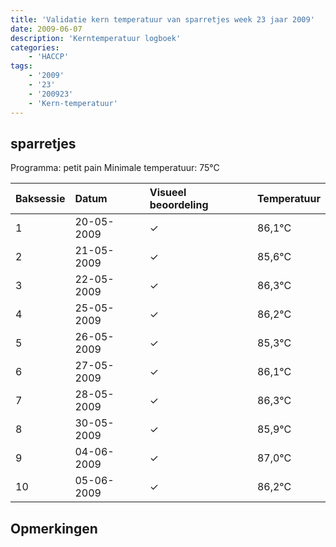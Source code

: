 ```yaml
---
title: 'Validatie kern temperatuur van sparretjes week 23 jaar 2009'
date: 2009-06-07
description: 'Kerntemperatuur logboek'
categories:
    - 'HACCP'
tags:
    - '2009'
    - '23'
    - '200923'
    - 'Kern-temperatuur'
---
```


## sparretjes

Programma: petit pain
Minimale temperatuur: 75°C

| Baksessie | Datum | Visueel beoordeling | Temperatuur |
|:---|:---|:---|:---|
| 1 | 20-05-2009 | &check; | 86,1°C |
| 2 | 21-05-2009 | &check; | 85,6°C |
| 3 | 22-05-2009 | &check; | 86,3°C |
| 4 | 25-05-2009 | &check; | 86,2°C |
| 5 | 26-05-2009 | &check; | 85,3°C |
| 6 | 27-05-2009 | &check; | 86,1°C |
| 7 | 28-05-2009 | &check; | 86,3°C |
| 8 | 30-05-2009 | &check; | 85,9°C |
| 9 | 04-06-2009 | &check; | 87,0°C |
| 10 | 05-06-2009 | &check; | 86,2°C |

## Opmerkingen


